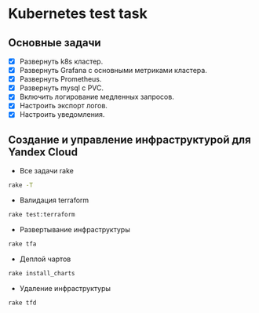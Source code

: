 # Kubernetes test task

## Основные задачи

- [x] Развернуть k8s кластер.
- [x] Развернуть Grafana с основными метриками кластера.
- [x] Развернуть Prometheus.
- [x] Развернуть mysql с PVC.
- [x] Включить логирование медленных запросов.
- [x] Настроить экспорт логов.
- [x] Настроить уведомления.

## Создание и управление инфраструктурой для Yandex Cloud

- Все задачи rake
```bash
rake -T 
```
- Валидация terraform
```bash
rake test:terraform
```
- Развертывание инфраструктуры
```bash
rake tfa
```
- Деплой чартов
```bash
rake install_charts
```
- Удаление инфраструктуры
```bash
rake tfd
```
